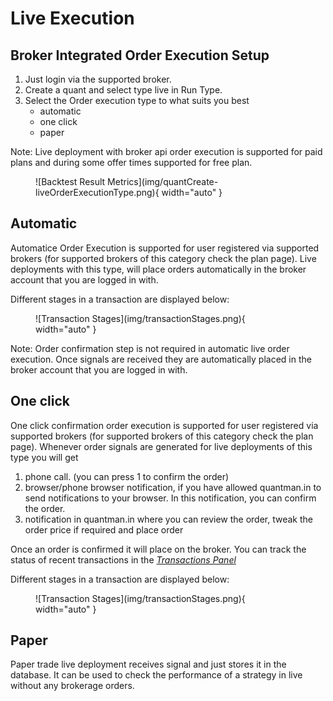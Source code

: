 # Live Execution


## Broker Integrated Order Execution Setup

1. Just login via the supported broker.
2. Create a quant and select type live in Run Type.
3. Select the Order execution type to what suits you best
    - automatic
    - one click
    - paper

Note: Live deployment with broker api order execution is supported for paid plans and during some offer times supported for 
free plan.

<figure markdown>![Backtest Result Metrics](img/quantCreate-liveOrderExecutionType.png){ width="auto" }</figure>

## Automatic 

Automatice Order Execution is supported for user registered via supported brokers (for supported brokers of this category check the plan page).
Live deployments with this type, will place orders automatically in the broker account that you are logged in with. 

Different stages in a transaction are displayed below:

<figure markdown>![Transaction Stages](img/transactionStages.png){ width="auto" }</figure>

Note: Order confirmation step is not required in automatic live order execution. Once signals are received they are automatically placed in 
the broker account that you are logged in with.
## One click

One click confirmation order execution is supported for user registered via supported brokers (for supported brokers of this category check the plan page).
Whenever order signals are generated for live deployments of this type you will get 
1. phone call. (you can press 1 to confirm the order)
2. browser/phone browser notification, if you have allowed quantman.in to send notifications to your browser. In this 
notification, you can confirm the order.
3. notification in quantman.in where you can review the order, tweak the order price if required and place order

Once an order is confirmed it will place on the broker. You can track the status of recent transactions in the [*Transactions Panel*](/#1-recentactive-transactions-panel-button)

Different stages in a transaction are displayed below:

<figure markdown>![Transaction Stages](img/transactionStages.png){ width="auto" }</figure>

## Paper

Paper trade live deployment receives signal and just stores it in the database. It can be used to check the performance of a strategy
in live without any brokerage orders. 
